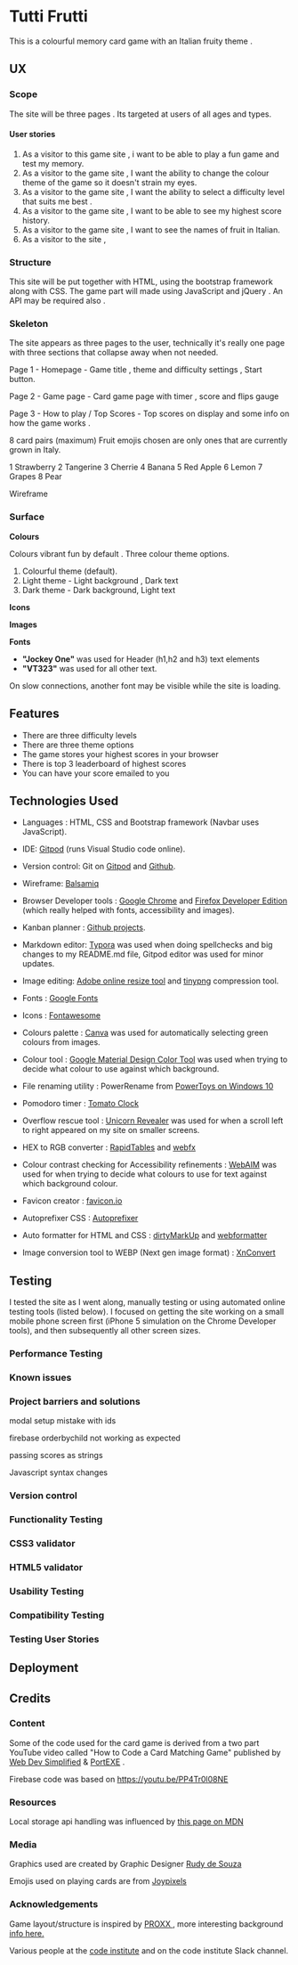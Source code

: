 # Tutti Frutti

This is a colourful memory card game with an Italian fruity theme .

## UX


### Scope

The site will be three pages .  Its targeted at users of all ages and types. 

#### User stories

1. As a visitor to this game site , i want to be able to play a fun game and test my memory.
2. As a visitor to the game site , I want the ability to change the colour theme of the game so it doesn't strain my eyes. 
3. As a visitor to the game site ,  I want the ability to select a difficulty level that suits me best .
4. As a visitor to the game site , I want to be able to see my highest score history.
5. As a visitor to the game site , I want to see the names of fruit in Italian.
6. As a visitor to the site , 

### Structure

This site will be put together with HTML, using the bootstrap framework along with CSS. The game part will made using JavaScript and jQuery . An API may be required also . 

### Skeleton

The site appears as three pages to the user, technically it's really one page with three sections that collapse away when not needed.

Page 1 - Homepage - Game title , theme and difficulty settings , Start button.

Page 2 - Game page - Card game page with timer , score and flips gauge

Page 3 - How to play / Top Scores - Top scores on display and some info on how the game works .

8 card pairs (maximum)  Fruit emojis chosen are only ones that are currently grown in Italy.

1 Strawberry
2 Tangerine
3 Cherrie
4 Banana 
5 Red Apple
6 Lemon
7 Grapes
8 Pear

Wireframe 

### Surface 

**Colours**

Colours vibrant fun by default . Three colour theme options.

1. Colourful theme (default). 
2. Light theme - Light background , Dark text
3. Dark theme - Dark background, Light text

**Icons**

**Images**

**Fonts** 

- **"Jockey One"** was used for Header (h1,h2 and h3) text elements
- **"VT323"** was used for all other text. 

On slow connections, another font may be visible while the site is loading.

## Features

- There are three difficulty levels 
- There are three theme options 
- The game stores your highest scores in your browser 
- There is top 3 leaderboard of highest scores
- You can have your score emailed to you

## Technologies Used

- Languages : HTML, CSS and Bootstrap framework (Navbar uses JavaScript).

- IDE: [Gitpod](https://www.gitpod.io/) (runs Visual Studio code online).

- Version control: Git on [Gitpod](https://www.gitpod.io/) and [Github](https://github.com/).

- Wireframe: [Balsamiq](https://balsamiq.com/)

- Browser Developer tools : [Google Chrome](https://www.google.com/chrome) and [Firefox Developer Edition](https://www.mozilla.org/en-US/firefox/developer/) (which really helped with fonts, accessibility and images).

- Kanban planner : [Github projects](https://github.com/kenwals/shinrin-yoku/projects/1). 

- Markdown editor: [Typora](https://typora.io/) was used when doing spellchecks and big changes to my README.md file, Gitpod editor was used for minor updates.

- Image editing: [Adobe online resize tool](https://www.adobe.com/ie/photoshop/online/resize-image.html) and [tinypng](https://tinypng.com/) compression tool.

- Fonts : [Google Fonts](https://fonts.google.com/)

- Icons : [Fontawesome](https://fontawesome.com/)

- Colours palette : [Canva](https://www.canva.com/colors/color-palette-generator/) was used for automatically selecting green colours from images.

- Colour tool : [Google Material Design Color Tool](https://material.io/resources/color/#!/?view.left=0&view.right=1&secondary.color=9db769&primary.color=4e5c28&secondary.text.color=000000&primary.text.color=ffffff) was used when trying to decide what colour to use against which background.

- File renaming utility : PowerRename from [PowerToys on Windows 10](https://www.windowscentral.com/how-bulk-rename-your-files-windows-10-powertoys)

- Pomodoro timer : [Tomato Clock](https://chrome.google.com/webstore/detail/tomato-clock/enemipdanmallpjakiehedcgjmibjihj) 

- Overflow rescue tool : [Unicorn Revealer](https://chrome.google.com/webstore/detail/unicorn-revealer/lmlkphhdlngaicolpmaakfmhplagoaln) was used for when a scroll left to right appeared on my site on smaller screens.

- HEX to RGB converter : [RapidTables](https://www.rapidtables.com/convert/color/hex-to-rgb.html) and [webfx](https://www.webfx.com/web-design/hex-to-rgb/)

- Colour contrast checking for Accessibility refinements : [WebAIM](https://webaim.org/resources/contrastchecker/) was used for when trying to decide what colours to use for text against which background colour.

- Favicon creator : [favicon.io](https://favicon.io/favicon-generator/)

- Autoprefixer CSS : [Autoprefixer](https://autoprefixer.github.io/)

- Auto formatter for HTML and CSS : [dirtyMarkUp](https://www.10bestdesign.com/dirtymarkup/) and  [webformatter](https://webformatter.com/html)

- Image conversion tool to WEBP (Next gen image format) : [XnConvert](https://www.xnview.com/en/xnconvert/)

## Testing

I tested the site as I went along, manually testing or using automated online testing tools (listed below). I focused on getting the site working on a small mobile phone screen first (iPhone 5 simulation on the Chrome Developer tools), and then subsequently all other screen sizes.

### Performance Testing

### Known issues

### Project barriers and solutions

modal setup mistake with ids 

firebase orderbychild not working as expected

passing scores as strings

Javascript syntax changes 

### Version control

### Functionality Testing

### CSS3 validator 

### HTML5 validator

### Usability Testing

### Compatibility Testing

### Testing User Stories



## Deployment



## Credits

### Content

Some of the code used for the card game is derived from a two part YouTube video called "How to Code a Card Matching Game" published by [Web Dev Simplified](https://youtu.be/28VfzEiJgy4)  & [PortEXE](https://youtu.be/3uuQ3g92oPQ) .

Firebase code was based on  https://youtu.be/PP4Tr0l08NE 


### Resources


Local storage api handling was influenced by [this page on MDN](https://developer.mozilla.org/en-US/docs/Web/API/Web_Storage_API/Using_the_Web_Storage_API)

### Media

Graphics used are created by Graphic Designer [Rudy de Souza](https://rudydesouza.com/)

Emojis used on playing cards are from [Joypixels](https://www.joypixels.com/emoji)

### Acknowledgements

Game layout/structure is inspired by [PROXX ](https://www.proxx.app/) , more interesting background [info here.](https://web.dev/proxx-announce/)

Various people at the [code institute](https://codeinstitute.net/) and on the code institute Slack channel.